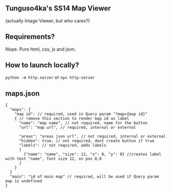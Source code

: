## Tunguso4ka's SS14 Map Viewer
(actually Image Viewer, but who cares?)

## Requirements?

Nope. Pure html, css, js and json.

## How to launch locally?
`python -m http.server`
or
`npx http-server`

## maps.json
```
{
  "maps": {
    "map id": // required, used in Query param "?map={map id}"
    { // remove this section to render map id as label
      "name": "map name", // not required, name for the button
      "url": "map url", // required, internal or external

      "areas": "areas json url", // not required, internal or external
      "hidden": true, // not required, dont create button if true
      "labels": // not required, adds labels
      [
        {"name": "name", "size": 12, "x": 0, "y": 0} //creates label with text "name", font size 12, on pos 0,0
      ]
    }
  }
  "main": "id of main map" // required, will be used if Query param map is undefined
}
```
